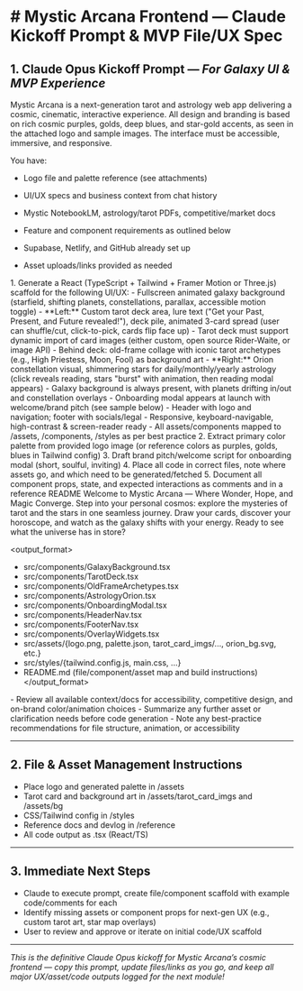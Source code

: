 #  # Mystic Arcana Frontend — Claude Kickoff Prompt & MVP File/UX Spec

## 1. Claude Opus Kickoff Prompt — *For Galaxy UI & MVP Experience*

<context>
Mystic Arcana is a next-generation tarot and astrology web app delivering a cosmic, cinematic, interactive experience. All design and branding is based on rich cosmic purples, golds, deep blues, and star-gold accents, as seen in the attached logo and sample images. The interface must be accessible, immersive, and responsive.

You have:

* Logo file and palette reference (see attachments)
* UI/UX specs and business context from chat history
* Mystic NotebookLM, astrology/tarot PDFs, competitive/market docs
* Feature and component requirements as outlined below
* Supabase, Netlify, and GitHub already set up
* Asset uploads/links provided as needed

  </context>

<instructions>
1. Generate a React (TypeScript + Tailwind + Framer Motion or Three.js) scaffold for the following UI/UX:
    - Fullscreen animated galaxy background (starfield, shifting planets, constellations, parallax, accessible motion toggle)
    - **Left:** Custom tarot deck area, lure text ("Get your Past, Present, and Future revealed!"), deck pile, animated 3-card spread (user can shuffle/cut, click-to-pick, cards flip face up)
    - Tarot deck must support dynamic import of card images (either custom, open source Rider-Waite, or image API)
    - Behind deck: old-frame collage with iconic tarot archetypes (e.g., High Priestess, Moon, Fool) as background art
    - **Right:** Orion constellation visual, shimmering stars for daily/monthly/yearly astrology (click reveals reading, stars "burst" with animation, then reading modal appears)
    - Galaxy background is always present, with planets drifting in/out and constellation overlays
    - Onboarding modal appears at launch with welcome/brand pitch (see sample below)
    - Header with logo and navigation; footer with socials/legal
    - Responsive, keyboard-navigable, high-contrast & screen-reader ready
    - All assets/components mapped to /assets, /components, /styles as per best practice
2. Extract primary color palette from provided logo image (or reference colors as purples, golds, blues in Tailwind config)
3. Draft brand pitch/welcome script for onboarding modal (short, soulful, inviting)
4. Place all code in correct files, note where assets go, and which need to be generated/fetched
5. Document all component props, state, and expected interactions as comments and in a reference README
</instructions>

<example>
Welcome to Mystic Arcana — Where Wonder, Hope, and Magic Converge.
Step into your personal cosmos: explore the mysteries of tarot and the stars in one seamless journey. Draw your cards, discover your horoscope, and watch as the galaxy shifts with your energy. Ready to see what the universe has in store?
</example>

\<output\_format>

* src/components/GalaxyBackground.tsx
* src/components/TarotDeck.tsx
* src/components/OldFrameArchetypes.tsx
* src/components/AstrologyOrion.tsx
* src/components/OnboardingModal.tsx
* src/components/HeaderNav.tsx
* src/components/FooterNav.tsx
* src/components/OverlayWidgets.tsx
* src/assets/{logo.png, palette.json, tarot\_card\_imgs/..., orion\_bg.svg, etc.}
* src/styles/{tailwind.config.js, main.css, ...}
* README.md (file/component/asset map and build instructions)
  \</output\_format>

<thinking>
- Review all available context/docs for accessibility, competitive design, and on-brand color/animation choices
- Summarize any further asset or clarification needs before code generation
- Note any best-practice recommendations for file structure, animation, or accessibility
</thinking>

---

## 2. File & Asset Management Instructions

* Place logo and generated palette in /assets
* Tarot card and background art in /assets/tarot\_card\_imgs and /assets/bg
* CSS/Tailwind config in /styles
* Reference docs and devlog in /reference
* All code output as .tsx (React/TS)

---

## 3. Immediate Next Steps

* Claude to execute prompt, create file/component scaffold with example code/comments for each
* Identify missing assets or component props for next-gen UX (e.g., custom tarot art, star map overlays)
* User to review and approve or iterate on initial code/UX scaffold

---

*This is the definitive Claude Opus kickoff for Mystic Arcana’s cosmic frontend — copy this prompt, update files/links as you go, and keep all major UX/asset/code outputs logged for the next module!*


